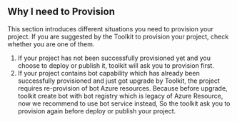 ## Why I need to Provision

This section introduces different situations you need to provision your project. If you are suggested by the Toolkit to provision your project, check whether you are one of them.

1. If your project has not been successfully provisioned yet and you choose to deploy or publish it, toolkit will ask you to provision first.
2. If your project contains bot capability which has already been successfully provisioned and just got upgrade by Toolkit, the project requires re-provision of bot Azure resources. Because before upgrade, toolkit create bot with bot registry which is legacy of Azure Resource, now we recommend to use bot service instead, So the toolkit ask you to provision again before deploy or publish your project.